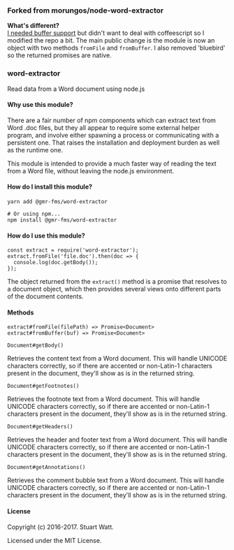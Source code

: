 ### Forked from morungos/node-word-extractor

**What's different?**  
[I needed buffer support](https://github.com/morungos/node-word-extractor/issues/11)
but didn't want to deal with coffeescript so I modified the repo a bit. The
main public change is the module is now an object with two methods `fromFile`
and `fromBuffer`. I also removed 'bluebird' so the returned promises
are native.

### word-extractor

Read data from a Word document using node.js

#### Why use this module?

There are a fair number of npm components which can extract text from Word .doc
files, but they all appear to require some external helper program, and involve
either spawning a process or communicating with a persistent one. That raises
the installation and deployment burden as well as the runtime one.

This module is intended to provide a much faster way of reading the text from a
Word file, without leaving the node.js environment.

#### How do I install this module?

```bash=
yarn add @gmr-fms/word-extractor

# Or using npm...
npm install @gmr-fms/word-extractor
```

#### How do I use this module?

```
const extract = require('word-extractor');
extract.fromFile('file.doc').then(doc => {
  console.log(doc.getBody());
});
```

The object returned from the `extract()` method is a promise that resolves to a
document object, which then provides several views onto different parts of the
document contents.

#### Methods

`extract#fromFile(filePath) => Promise<Document>`  
`extract#fromBuffer(buf) => Promise<Document>`

`Document#getBody()`

Retrieves the content text from a Word document. This will handle UNICODE
characters correctly, so if there are accented or non-Latin-1 characters present
in the document, they'll show as is in the returned string.

`Document#getFootnotes()`

Retrieves the footnote text from a Word document. This will handle UNICODE
characters correctly, so if there are accented or non-Latin-1 characters present
in the document, they'll show as is in the returned string.

`Document#getHeaders()`

Retrieves the header and footer text from a Word document. This will handle
UNICODE characters correctly, so if there are accented or non-Latin-1 characters
present in the document, they'll show as is in the returned string.

`Document#getAnnotations()`

Retrieves the comment bubble text from a Word document. This will handle UNICODE
characters correctly, so if there are accented or non-Latin-1 characters present
in the document, they'll show as is in the returned string.

#### License

Copyright (c) 2016-2017. Stuart Watt.

Licensed under the MIT License.
